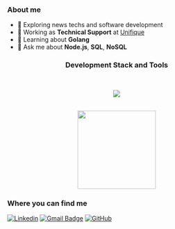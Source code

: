 <h3>About me</h3>

- 🤔 Exploring news techs and software development
- 💼 Working as **Technical Support** at <a href="https://unifique.com.br/">Unifique</a>
- 🌱 Learning about **Golang**
- 💬 Ask me about **Node.js**, **SQL**, **NoSQL**

<h3 align="center">Development Stack and Tools</h3>

<br>

<p align="center">
  <a href="https://skillicons.dev">
    <img src="https://skillicons.dev/icons?i=js,ts,docker,nodejs,nestjs,linux,git,jest,mongodb,postgres,redis" />
  </a>
</p>

<br/>

<div align="center">
  <a href="https://github.com/fiamon">
    <img height="180em" src="https://github-readme-stats.vercel.app/api?username=fiamon&theme=dracula&show_icons=true" />
  </a>
</div>

<h3>Where you can find me</h3>

[![Linkedin](https://img.shields.io/badge/LinkedIn-0A66C2.svg?style=for-the-badge&logo=LinkedIn&logoColor=white)](https://www.linkedin.com/in/fiamon/)
[![Gmail Badge](https://img.shields.io/badge/Gmail-EA4335.svg?style=for-the-badge&logo=Gmail&logoColor=white)](mailto:juliogustavofi@gmail.com)
[![GitHub](https://img.shields.io/badge/GitHub-181717.svg?style=for-the-badge&logo=GitHub&logoColor=white)](https://github.com/fiamon)
